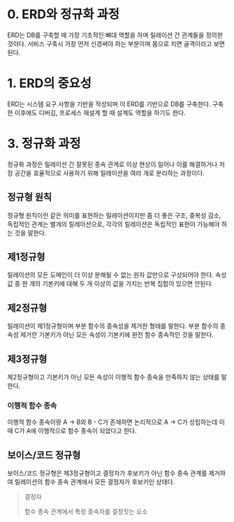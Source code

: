 # 0. ERD와 정규화 과정

ERD는 DB를 구축할 때 가장 기초적인 뼈대 역할을 하며 릴레이션 간 관계들을 정의한 것이다.
서비스 구축시 가장 먼저 신경써야 하는 부분이며 몸으로 치면 골격이라고 보면 된다.

# 1. ERD의 중요성

ERD는 시스템 요구 사항을 기반을 작성되며 이 ERD를 기반으로 DB를 구축한다. 구축한 이후에도 디버깅, 프로세스 재설계 할 때 설계도 역할을 하기도 한다.

# 3. 정규화 과정

정규화 과정은 릴레이션 간 잘못된 종속 관계로 이상 현상이 일어나 이를 해결하거나 저장 공간을 효율적으로 사용하기 위해 릴레이션을 여러 개로 분리하는 과정이다.

## 정규형 원칙

정규형 원칙이란 같은 의미를 표현하는 릴레이션이지만 좀 더 좋은 구조, 중복성 감소, 독립적인 관계는 별개의 릴레이션으로, 각각의 릴레이션은 독립적인 표현이 가능해야 하는 것을 말한다.

## 제1정규형

릴레이션의 모든 도메인이 더 이상 분해될 수 없는 원자 값만으로 구성되어야 한다.
속성 값 중 한 개의 기본키에 대해 두 개 이상의 값을 가지는 반복 집합이 있으면 안된다.

## 제2정규형

릴레이션이 제1정규형이며 부분 함수의 종속성을 제거한 형태를 말한다.
부분 함수의 종속성 제거란 기본키가 아닌 모든 속성이 기본키에 완전 함수 종속적인 것을 말한다.

## 제3정규형

제2정규형이고 기본키가 아닌 모든 속성이 이행적 함수 종속을 만족하지 않는 상태를 말한다.

### 이행적 함수 종속

이행적 함수 종속이랑 A -> B와 B - C가 존재하면 논리적으로 A -> C가 성립하는데 이때 C가 A에 이행적으로 함수 종속이 되었다고 한다.

## 보이스/코드 정규형

보이스/코드 정규형은 제3정규형이고 결정자가 후보키가 아닌 함수 종속 관계를 제거하여 릴레이션의 함수 종속 관계에서 모든 결정자가 후보키인 상태다.

> 결정자
>
> 함수 종속 관계에서 특정 종속자를 결정짓는 요소
